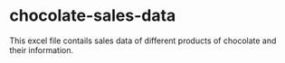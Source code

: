 # chocolate-sales-data
This excel file contails sales data of different products of chocolate and their information.
